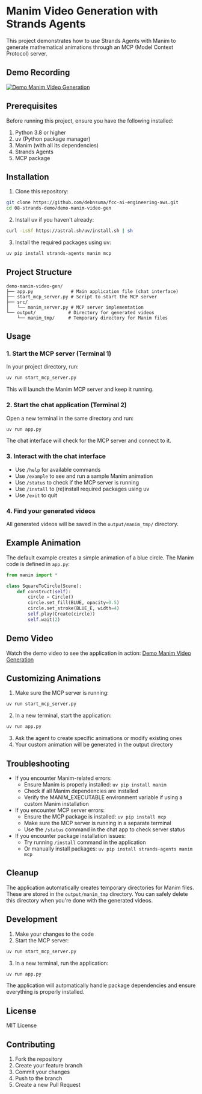 # Manim Video Generation with Strands Agents

This project demonstrates how to use Strands Agents with Manim to generate mathematical animations through an MCP (Model Context Protocol) server.

## Demo Recording

[![Demo Manim Video Generation](https://img.youtube.com/vi/placeholder/0.jpg)](../recording/video_demo_manim_video_gen.mp4)

## Prerequisites

Before running this project, ensure you have the following installed:

1. Python 3.8 or higher
2. uv (Python package manager)
3. Manim (with all its dependencies)
4. Strands Agents
5. MCP package

## Installation

1. Clone this repository:
```bash
git clone https://github.com/debnsuma/fcc-ai-engineering-aws.git
cd 08-strands-demo/demo-manim-video-gen
```

2. Install uv if you haven't already:
```bash
curl -LsSf https://astral.sh/uv/install.sh | sh
```

3. Install the required packages using uv:
```bash
uv pip install strands-agents manim mcp
```

## Project Structure

```
demo-manim-video-gen/
├── app.py              # Main application file (chat interface)
├── start_mcp_server.py # Script to start the MCP server
├── src/
│   └── manim_server.py # MCP server implementation
└── output/            # Directory for generated videos
    └── manim_tmp/     # Temporary directory for Manim files
```

## Usage

### 1. Start the MCP server (Terminal 1)
In your project directory, run:
```bash
uv run start_mcp_server.py
```
This will launch the Manim MCP server and keep it running.

### 2. Start the chat application (Terminal 2)
Open a new terminal in the same directory and run:
```bash
uv run app.py
```
The chat interface will check for the MCP server and connect to it.

### 3. Interact with the chat interface
- Use `/help` for available commands
- Use `/example` to see and run a sample Manim animation
- Use `/status` to check if the MCP server is running
- Use `/install` to (re)install required packages using uv
- Use `/exit` to quit

### 4. Find your generated videos
All generated videos will be saved in the `output/manim_tmp/` directory.

## Example Animation

The default example creates a simple animation of a blue circle. The Manim code is defined in `app.py`:

```python
from manim import *

class SquareToCircle(Scene):
    def construct(self):
        circle = Circle()
        circle.set_fill(BLUE, opacity=0.5)
        circle.set_stroke(BLUE_E, width=4)
        self.play(Create(circle))
        self.wait(2)
```

## Demo Video

Watch the demo video to see the application in action:
[Demo Manim Video Generation](../recording/video_demo_manim_video_gen.mp4)

## Customizing Animations

1. Make sure the MCP server is running:
```bash
uv run start_mcp_server.py
```
2. In a new terminal, start the application:
```bash
uv run app.py
```
3. Ask the agent to create specific animations or modify existing ones
4. Your custom animation will be generated in the output directory

## Troubleshooting

- If you encounter Manim-related errors:
  - Ensure Manim is properly installed: `uv pip install manim`
  - Check if all Manim dependencies are installed
  - Verify the MANIM_EXECUTABLE environment variable if using a custom Manim installation
- If you encounter MCP server errors:
  - Ensure the MCP package is installed: `uv pip install mcp`
  - Make sure the MCP server is running in a separate terminal
  - Use the `/status` command in the chat app to check server status
- If you encounter package installation issues:
  - Try running `/install` command in the application
  - Or manually install packages: `uv pip install strands-agents manim mcp`

## Cleanup

The application automatically creates temporary directories for Manim files. These are stored in the `output/manim_tmp` directory. You can safely delete this directory when you're done with the generated videos.

## Development

1. Make your changes to the code
2. Start the MCP server:
```bash
uv run start_mcp_server.py
```
3. In a new terminal, run the application:
```bash
uv run app.py
```

The application will automatically handle package dependencies and ensure everything is properly installed.

## License

MIT License

## Contributing

1. Fork the repository
2. Create your feature branch
3. Commit your changes
4. Push to the branch
5. Create a new Pull Request 